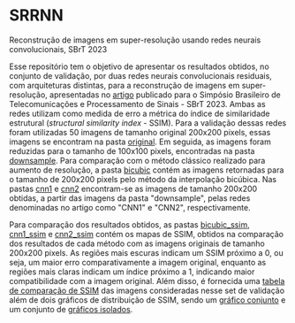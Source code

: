 # SRRNN
Reconstrução de imagens em super-resolução usando redes neurais convolucionais, SBrT 2023

Esse repositório tem o objetivo de apresentar os resultados obtidos, no conjunto de validação, por duas redes neurais convolucionais residuais, com arquiteturas distintas, para a reconstrução de imagens em super-resolução, apresentadas no [artigo](SRRNN/SRRNN.pdf) publicado para o Simpósio Brasileiro de Telecomunicações e Processamento de Sinais - SBrT 2023. Ambas as redes utilizam como medida de erro a métrica do índice de similaridade estrutural (*structural similarity index* - SSIM).
Para a validação dessas redes foram utilizadas 50 imagens de tamanho original 200x200 pixels, essas imagens se encontram na pasta [original](SRRNN/original). Em seguida, as imagens foram reduzidas para o tamanho de 100x100 pixels, encontradas na pasta [downsample](SRRNN/downsample). Para comparação com o método clássico realizado para aumento de resolução, a pasta [bicubic](SRRNN/bicubic) contém as imagens retornadas para o tamanho de 200x200 pixels pelo método da interpolação bicúbica.
Nas pastas [cnn1](SRRNN/cnn1) e [cnn2](SRRNN/cnn2) encontram-se as imagens de tamanho 200x200 obtidas, a partir das imagens da pasta "downsample", pelas redes denominadas no artigo como "CNN1" e "CNN2", respectivamente.

Para comparação dos resultados obtidos, as pastas [bicubic_ssim](SRRNN/bicubic_ssim), [cnn1_ssim](SRRNN/cnn1_ssim) e [cnn2_ssim](SRRNN/cnn2_ssim) contém os mapas de SSIM, obtidos na comparação dos resultados de cada método com as imagens originais de tamanho 200x200 pixels. As regiões mais escuras indicam um SSIM próximo a 0, ou seja, um maior erro comparativamente a imagem original, enquanto as regiões mais claras indicam um índice próximo a 1, indicando maior compatibilidade com a imagem original.
Além disso, é fornecida uma [tabela de comparação de SSIM](SRRNN/ssim_table.png) das imagens consideradas nesse set de validação além de dois gráficos de distribuição de SSIM, sendo um [gráfico conjunto](SRRNN/validation_graph_combined.jpg) e um conjunto de [gráficos isolados](SRRNN/validation_graph_separated.jpg).
